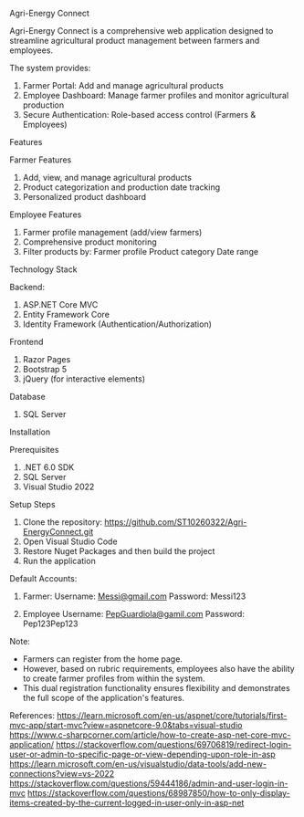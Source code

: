 Agri-Energy Connect

Agri-Energy Connect is a comprehensive web application designed to streamline agricultural product management between farmers and employees. 

The system provides:
1. Farmer Portal: Add and manage agricultural products
2. Employee Dashboard: Manage farmer profiles and monitor agricultural production
3. Secure Authentication: Role-based access control (Farmers & Employees)

Features

Farmer Features
1. Add, view, and manage agricultural products
2. Product categorization and production date tracking
3. Personalized product dashboard

Employee Features
1. Farmer profile management (add/view farmers)
2. Comprehensive product monitoring
3. Filter products by:
      Farmer profile
      Product category
      Date range




Technology Stack

Backend:
1. ASP.NET Core MVC
2. Entity Framework Core
3. Identity Framework (Authentication/Authorization)

Frontend
1. Razor Pages
2. Bootstrap 5
3. jQuery (for interactive elements)

Database
1. SQL Server


Installation

Prerequisites
1. .NET 6.0 SDK
2. SQL Server
3. Visual Studio 2022

Setup Steps
1. Clone the repository: https://github.com/ST10260322/Agri-EnergyConnect.git
2. Open Visual Studio Code
3. Restore Nuget Packages and then build the project 
4. Run the application



Default Accounts:

1. Farmer:
      Username: Messi@gmail.com
      Password: Messi123

2. Employee
      Username: PepGuardiola@gamil.com
      Password: Pep123Pep123

Note:
* Farmers can register from the home page.
* However, based on rubric requirements, employees also have the ability to create farmer profiles from within the system.
* This dual registration functionality ensures flexibility and demonstrates the full scope of the application's features.


References:
https://learn.microsoft.com/en-us/aspnet/core/tutorials/first-mvc-app/start-mvc?view=aspnetcore-9.0&tabs=visual-studio
https://www.c-sharpcorner.com/article/how-to-create-asp-net-core-mvc-application/
https://stackoverflow.com/questions/69706819/redirect-login-user-or-admin-to-specific-page-or-view-depending-upon-role-in-asp
https://learn.microsoft.com/en-us/visualstudio/data-tools/add-new-connections?view=vs-2022
https://stackoverflow.com/questions/59444186/admin-and-user-login-in-mvc
https://stackoverflow.com/questions/68987850/how-to-only-display-items-created-by-the-current-logged-in-user-only-in-asp-net


   
   
